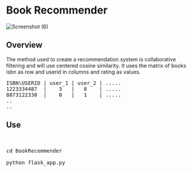 # Book Recommender
![Screenshot (6)](https://user-images.githubusercontent.com/83746932/229270172-3796326b-411b-4994-9537-c791b90390fc.png)

## Overview
The method used to create a recommendation system is collaborative filtering and will use centered cosine  similarity. It uses the matrix of books isbn as row and userid in columns and rating as values.
<pre>
ISBN\USERID | user_1 | user_2 | .....
1223334487  |    3   |   8    | .....
8873122330  |    0   |   1    | .....
..
..
</pre>

## Use
<pre>


cd BookRecommender

python flask_app.py

</pre>


